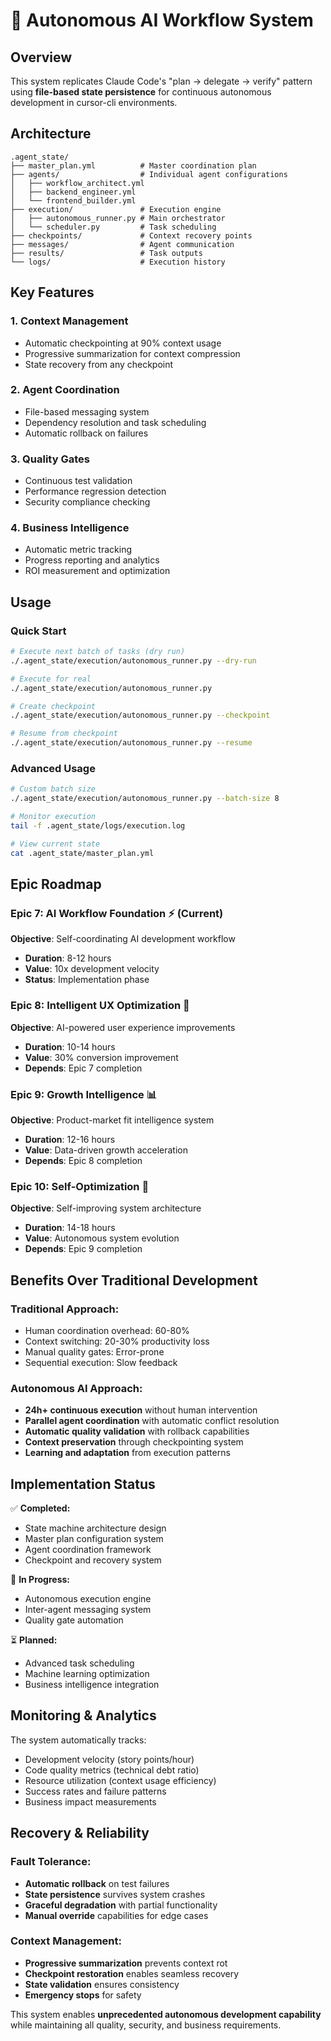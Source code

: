 # 🤖 Autonomous AI Workflow System

## Overview

This system replicates Claude Code's "plan → delegate → verify" pattern using **file-based state persistence** for continuous autonomous development in cursor-cli environments.

## Architecture

```
.agent_state/
├── master_plan.yml          # Master coordination plan
├── agents/                  # Individual agent configurations
│   ├── workflow_architect.yml
│   ├── backend_engineer.yml
│   └── frontend_builder.yml
├── execution/               # Execution engine
│   ├── autonomous_runner.py # Main orchestrator
│   └── scheduler.py         # Task scheduling
├── checkpoints/             # Context recovery points
├── messages/                # Agent communication
├── results/                 # Task outputs
└── logs/                    # Execution history
```

## Key Features

### 1. **Context Management**
- Automatic checkpointing at 90% context usage
- Progressive summarization for context compression
- State recovery from any checkpoint

### 2. **Agent Coordination**
- File-based messaging system
- Dependency resolution and task scheduling
- Automatic rollback on failures

### 3. **Quality Gates**
- Continuous test validation
- Performance regression detection
- Security compliance checking

### 4. **Business Intelligence**
- Automatic metric tracking
- Progress reporting and analytics
- ROI measurement and optimization

## Usage

### Quick Start
```bash
# Execute next batch of tasks (dry run)
./.agent_state/execution/autonomous_runner.py --dry-run

# Execute for real
./.agent_state/execution/autonomous_runner.py

# Create checkpoint
./.agent_state/execution/autonomous_runner.py --checkpoint

# Resume from checkpoint
./.agent_state/execution/autonomous_runner.py --resume
```

### Advanced Usage
```bash
# Custom batch size
./.agent_state/execution/autonomous_runner.py --batch-size 8

# Monitor execution
tail -f .agent_state/logs/execution.log

# View current state
cat .agent_state/master_plan.yml
```

## Epic Roadmap

### Epic 7: AI Workflow Foundation ⚡ (Current)
**Objective**: Self-coordinating AI development workflow
- **Duration**: 8-12 hours
- **Value**: 10x development velocity
- **Status**: Implementation phase

### Epic 8: Intelligent UX Optimization 🎨
**Objective**: AI-powered user experience improvements
- **Duration**: 10-14 hours  
- **Value**: 30% conversion improvement
- **Depends**: Epic 7 completion

### Epic 9: Growth Intelligence 📊
**Objective**: Product-market fit intelligence system
- **Duration**: 12-16 hours
- **Value**: Data-driven growth acceleration
- **Depends**: Epic 8 completion

### Epic 10: Self-Optimization 🧠
**Objective**: Self-improving system architecture
- **Duration**: 14-18 hours
- **Value**: Autonomous system evolution
- **Depends**: Epic 9 completion

## Benefits Over Traditional Development

### Traditional Approach:
- Human coordination overhead: 60-80%
- Context switching: 20-30% productivity loss
- Manual quality gates: Error-prone
- Sequential execution: Slow feedback

### Autonomous AI Approach:
- **24h+ continuous execution** without human intervention
- **Parallel agent coordination** with automatic conflict resolution  
- **Automatic quality validation** with rollback capabilities
- **Context preservation** through checkpointing system
- **Learning and adaptation** from execution patterns

## Implementation Status

✅ **Completed:**
- State machine architecture design
- Master plan configuration system
- Agent coordination framework
- Checkpoint and recovery system

🚧 **In Progress:**
- Autonomous execution engine
- Inter-agent messaging system
- Quality gate automation

⏳ **Planned:**
- Advanced task scheduling
- Machine learning optimization
- Business intelligence integration

## Monitoring & Analytics

The system automatically tracks:
- Development velocity (story points/hour)
- Code quality metrics (technical debt ratio) 
- Resource utilization (context usage efficiency)
- Success rates and failure patterns
- Business impact measurements

## Recovery & Reliability

### Fault Tolerance:
- **Automatic rollback** on test failures
- **State persistence** survives system crashes
- **Graceful degradation** with partial functionality
- **Manual override** capabilities for edge cases

### Context Management:
- **Progressive summarization** prevents context rot
- **Checkpoint restoration** enables seamless recovery
- **State validation** ensures consistency
- **Emergency stops** for safety

This system enables **unprecedented autonomous development capability** while maintaining all quality, security, and business requirements.